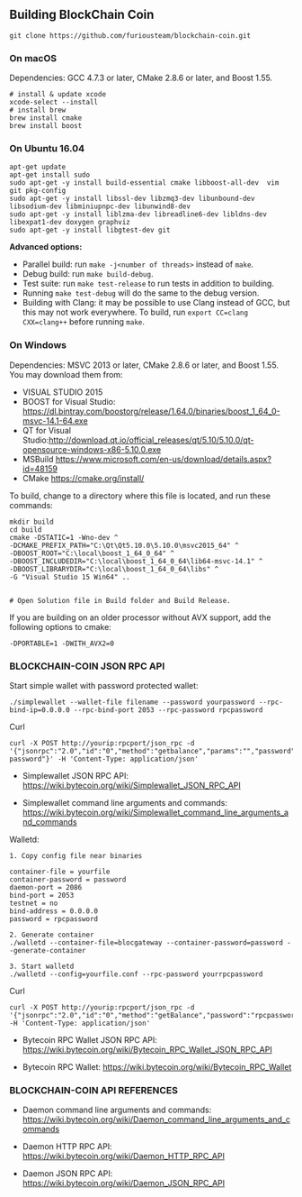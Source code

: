 ## Building BlockChain Coin

```
git clone https://github.com/furiousteam/blockchain-coin.git
```

### On macOS

Dependencies: GCC 4.7.3 or later, CMake 2.8.6 or later, and Boost 1.55.

```
# install & update xcode
xcode-select --install
# install brew
brew install cmake
brew install boost
```

### On Ubuntu 16.04

```
apt-get update
apt-get install sudo
sudo apt-get -y install build-essential cmake libboost-all-dev  vim git pkg-config
sudo apt-get -y install libssl-dev libzmq3-dev libunbound-dev libsodium-dev libminiupnpc-dev libunwind8-dev
sudo apt-get -y install liblzma-dev libreadline6-dev libldns-dev libexpat1-dev doxygen graphviz
sudo apt-get -y install libgtest-dev git
```

**Advanced options:**

* Parallel build: run `make -j<number of threads>` instead of `make`.
* Debug build: run `make build-debug`.
* Test suite: run `make test-release` to run tests in addition to building. 
* Running `make test-debug` will do the same to the debug version.
* Building with Clang: it may be possible to use Clang instead of GCC, but this may not work everywhere. To build, run `export CC=clang CXX=clang++` before running `make`.


### On Windows
Dependencies: MSVC 2013 or later, CMake 2.8.6 or later, and Boost 1.55. You may download them from:

* VISUAL STUDIO 2015
* BOOST for Visual Studio: https://dl.bintray.com/boostorg/release/1.64.0/binaries/boost_1_64_0-msvc-14.1-64.exe
* QT for Visual Studio:http://download.qt.io/official_releases/qt/5.10/5.10.0/qt-opensource-windows-x86-5.10.0.exe
* MSBuild https://www.microsoft.com/en-us/download/details.aspx?id=48159
* CMake https://cmake.org/install/

To build, change to a directory where this file is located, and run these commands: 
```
mkdir build
cd build
cmake -DSTATIC=1 -Wno-dev ^
-DCMAKE_PREFIX_PATH="C:\Qt\Qt5.10.0\5.10.0\msvc2015_64" ^
-DBOOST_ROOT="C:\local\boost_1_64_0_64" ^
-DBOOST_INCLUDEDIR="C:\local\boost_1_64_0_64\lib64-msvc-14.1" ^
-DBOOST_LIBRARYDIR="C:\local\boost_1_64_0_64\libs" ^
-G "Visual Studio 15 Win64" ..


# Open Solution file in Build folder and Build Release.
```


If you are building on an older processor without AVX support, add the following options to cmake:

```
-DPORTABLE=1 -DWITH_AVX2=0
```


### BLOCKCHAIN-COIN JSON RPC API

Start simple wallet with password protected wallet:

```
./simplewallet --wallet-file filename --password yourpassword --rpc-bind-ip=0.0.0.0 --rpc-bind-port 2053 --rpc-password rpcpassword
```

Curl 
```
curl -X POST http://yourip:rpcport/json_rpc -d '{"jsonrpc":"2.0","id":"0","method":"getbalance","params":"","password":"rpc-password"}' -H 'Content-Type: application/json'
```

* Simplewallet JSON RPC API:
https://wiki.bytecoin.org/wiki/Simplewallet_JSON_RPC_API

* Simplewallet command line arguments and commands:
https://wiki.bytecoin.org/wiki/Simplewallet_command_line_arguments_and_commands

Walletd:
```
1. Copy config file near binaries

container-file = yourfile
container-password = password
daemon-port = 2086
bind-port = 2053
testnet = no
bind-address = 0.0.0.0
password = rpcpassword
	
2. Generate container
./walletd --container-file=blocgateway --container-password=password --generate-container
	
3. Start walletd
./walletd --config=yourfile.conf --rpc-password yourrpcpassword

```
Curl 
```
curl -X POST http://yourip:rpcport/json_rpc -d '{"jsonrpc":"2.0","id":"0","method":"getBalance","password":"rpcpassword"}' -H 'Content-Type: application/json'
```

* Bytecoin RPC Wallet JSON RPC API:
https://wiki.bytecoin.org/wiki/Bytecoin_RPC_Wallet_JSON_RPC_API

* Bytecoin RPC Wallet:
https://wiki.bytecoin.org/wiki/Bytecoin_RPC_Wallet

### BLOCKCHAIN-COIN API REFERENCES

* Daemon command line arguments and commands:
https://wiki.bytecoin.org/wiki/Daemon_command_line_arguments_and_commands

* Daemon HTTP RPC API:
https://wiki.bytecoin.org/wiki/Daemon_HTTP_RPC_API

* Daemon JSON RPC API:
https://wiki.bytecoin.org/wiki/Daemon_JSON_RPC_API
